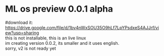 # ML os preview 0.0.1 alpha
#download it: https://drive.google.com/file/d/1bv4nWxSOU35O9hLf7LpYPsdxeS4AJJrf/view?usp=sharing
<br>this is not installable, this is an live linux
<br>im creating version 0.0.2, its smaller and it uses english.
<br>sorry, v2 is not ready yet
